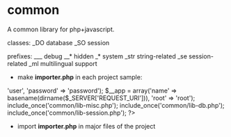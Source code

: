 common
======

A common library for php+javascript.

classes:
_DO database
_SO session

prefixes:
___		debug
__*		hidden
_*		system
_str	string-related
_se		session-related
_ml		multilingual support

- make __importer.php__ in each project
sample:

<?php

$is_debugging = true;
set_include_path(get_include_path() . PATH_SEPARATOR . '/var/www/html');

$__db = array('user' => 'user', 'password' => 'password');
$__app = array('name' => basename(dirname($_SERVER['REQUEST_URI'])), 'root' => 'root');

include_once('common/lib-misc.php');
include_once('common/lib-db.php');
include_once('common/lib-session.php');

?>

- import __importer.php__ in major files of the project
